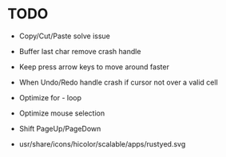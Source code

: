 # TODO

- Copy/Cut/Paste solve issue

- Buffer last char remove crash handle

- Keep press arrow keys to move around faster

- When Undo/Redo handle crash if cursor not over a valid cell

- Optimize for - loop

- Optimize mouse selection

- Shift PageUp/PageDown

- usr/share/icons/hicolor/scalable/apps/rustyed.svg
